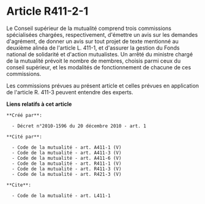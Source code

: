 # Article R411-2-1

Le Conseil supérieur de la mutualité comprend trois commissions spécialisées chargées, respectivement, d'émettre un avis sur
les demandes d'agrément, de donner un avis sur tout projet de texte mentionné au deuxième alinéa de l'article L. 411-1, et
d'assurer la gestion du Fonds national de solidarité et d'action mutualistes. Un arrêté du ministre chargé de la mutualité
prévoit le nombre de membres, choisis parmi ceux du conseil supérieur, et les modalités de fonctionnement de chacune de ces
commissions. 

Les commissions prévues au présent article et celles prévues en application de l'article R. 411-3 peuvent entendre des
experts.

**Liens relatifs à cet article**

	**Créé par**:

	  - Décret n°2010-1596 du 20 décembre 2010 - art. 1

	**Cité par**:

	  - Code de la mutualité - art. A411-1 (V)
	  - Code de la mutualité - art. A411-3 (V)
	  - Code de la mutualité - art. A411-6 (V)
	  - Code de la mutualité - art. R411-1 (V)
	  - Code de la mutualité - art. R411-3 (V)
	  - Code de la mutualité - art. R421-3 (V)

	**Cite**:

	  - Code de la mutualité - art. L411-1
